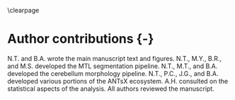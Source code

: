 
\clearpage

# Author contributions {-}

N.T. and B.A. wrote the main manuscript text and figures.  N.T., M.Y., B.R., and
M.S. developed the MTL segmentation pipeline.  N.T., M.T., and B.A. developed
the cerebellum morphology pipeline.  N.T., P.C., J.G., and B.A. developed various
portions of the ANTsX ecosystem.  A.H. consulted on the statistical aspects of
the analysis.  All authors reviewed the manuscript.